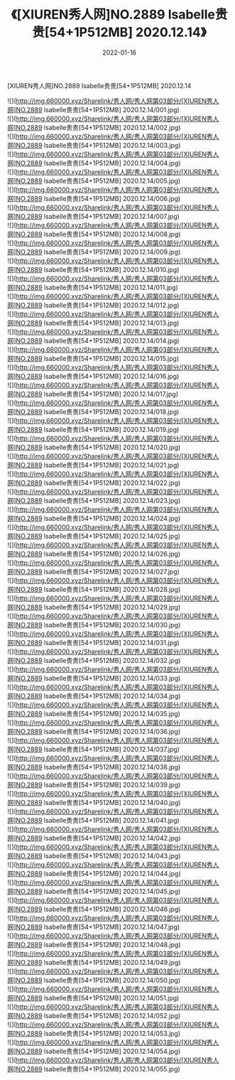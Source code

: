 ﻿---
layout: post
title:  《[XIUREN秀人网]NO.2889 lsabelle贵贵[54+1P512MB] 2020.12.14》
date:   2022-01-16
img: http://img.660000.xyz/Sharelink/秀人网/秀人网第03部分/[XIUREN秀人网]NO.2889 lsabelle贵贵[54+1P512MB] 2020.12.14/000.jpg
categories: [美女, 清纯, 唯美]
---

[XIUREN秀人网]NO.2889 lsabelle贵贵[54+1P512MB] 2020.12.14

 ![](http://img.660000.xyz/Sharelink/秀人网/秀人网第03部分/[XIUREN秀人网]NO.2889 lsabelle贵贵[54+1P512MB] 2020.12.14/001.jpg) <br>![](http://img.660000.xyz/Sharelink/秀人网/秀人网第03部分/[XIUREN秀人网]NO.2889 lsabelle贵贵[54+1P512MB] 2020.12.14/002.jpg) <br>![](http://img.660000.xyz/Sharelink/秀人网/秀人网第03部分/[XIUREN秀人网]NO.2889 lsabelle贵贵[54+1P512MB] 2020.12.14/003.jpg) <br>![](http://img.660000.xyz/Sharelink/秀人网/秀人网第03部分/[XIUREN秀人网]NO.2889 lsabelle贵贵[54+1P512MB] 2020.12.14/004.jpg) <br>![](http://img.660000.xyz/Sharelink/秀人网/秀人网第03部分/[XIUREN秀人网]NO.2889 lsabelle贵贵[54+1P512MB] 2020.12.14/005.jpg) <br>![](http://img.660000.xyz/Sharelink/秀人网/秀人网第03部分/[XIUREN秀人网]NO.2889 lsabelle贵贵[54+1P512MB] 2020.12.14/006.jpg) <br>![](http://img.660000.xyz/Sharelink/秀人网/秀人网第03部分/[XIUREN秀人网]NO.2889 lsabelle贵贵[54+1P512MB] 2020.12.14/007.jpg) <br>![](http://img.660000.xyz/Sharelink/秀人网/秀人网第03部分/[XIUREN秀人网]NO.2889 lsabelle贵贵[54+1P512MB] 2020.12.14/008.jpg) <br>![](http://img.660000.xyz/Sharelink/秀人网/秀人网第03部分/[XIUREN秀人网]NO.2889 lsabelle贵贵[54+1P512MB] 2020.12.14/009.jpg) <br>![](http://img.660000.xyz/Sharelink/秀人网/秀人网第03部分/[XIUREN秀人网]NO.2889 lsabelle贵贵[54+1P512MB] 2020.12.14/010.jpg) <br>![](http://img.660000.xyz/Sharelink/秀人网/秀人网第03部分/[XIUREN秀人网]NO.2889 lsabelle贵贵[54+1P512MB] 2020.12.14/011.jpg) <br>![](http://img.660000.xyz/Sharelink/秀人网/秀人网第03部分/[XIUREN秀人网]NO.2889 lsabelle贵贵[54+1P512MB] 2020.12.14/012.jpg) <br>![](http://img.660000.xyz/Sharelink/秀人网/秀人网第03部分/[XIUREN秀人网]NO.2889 lsabelle贵贵[54+1P512MB] 2020.12.14/013.jpg) <br>![](http://img.660000.xyz/Sharelink/秀人网/秀人网第03部分/[XIUREN秀人网]NO.2889 lsabelle贵贵[54+1P512MB] 2020.12.14/014.jpg) <br>![](http://img.660000.xyz/Sharelink/秀人网/秀人网第03部分/[XIUREN秀人网]NO.2889 lsabelle贵贵[54+1P512MB] 2020.12.14/015.jpg) <br>![](http://img.660000.xyz/Sharelink/秀人网/秀人网第03部分/[XIUREN秀人网]NO.2889 lsabelle贵贵[54+1P512MB] 2020.12.14/016.jpg) <br>![](http://img.660000.xyz/Sharelink/秀人网/秀人网第03部分/[XIUREN秀人网]NO.2889 lsabelle贵贵[54+1P512MB] 2020.12.14/017.jpg) <br>![](http://img.660000.xyz/Sharelink/秀人网/秀人网第03部分/[XIUREN秀人网]NO.2889 lsabelle贵贵[54+1P512MB] 2020.12.14/018.jpg) <br>![](http://img.660000.xyz/Sharelink/秀人网/秀人网第03部分/[XIUREN秀人网]NO.2889 lsabelle贵贵[54+1P512MB] 2020.12.14/019.jpg) <br>![](http://img.660000.xyz/Sharelink/秀人网/秀人网第03部分/[XIUREN秀人网]NO.2889 lsabelle贵贵[54+1P512MB] 2020.12.14/020.jpg) <br>![](http://img.660000.xyz/Sharelink/秀人网/秀人网第03部分/[XIUREN秀人网]NO.2889 lsabelle贵贵[54+1P512MB] 2020.12.14/021.jpg) <br>![](http://img.660000.xyz/Sharelink/秀人网/秀人网第03部分/[XIUREN秀人网]NO.2889 lsabelle贵贵[54+1P512MB] 2020.12.14/022.jpg) <br>![](http://img.660000.xyz/Sharelink/秀人网/秀人网第03部分/[XIUREN秀人网]NO.2889 lsabelle贵贵[54+1P512MB] 2020.12.14/023.jpg) <br>![](http://img.660000.xyz/Sharelink/秀人网/秀人网第03部分/[XIUREN秀人网]NO.2889 lsabelle贵贵[54+1P512MB] 2020.12.14/024.jpg) <br>![](http://img.660000.xyz/Sharelink/秀人网/秀人网第03部分/[XIUREN秀人网]NO.2889 lsabelle贵贵[54+1P512MB] 2020.12.14/025.jpg) <br>![](http://img.660000.xyz/Sharelink/秀人网/秀人网第03部分/[XIUREN秀人网]NO.2889 lsabelle贵贵[54+1P512MB] 2020.12.14/026.jpg) <br>![](http://img.660000.xyz/Sharelink/秀人网/秀人网第03部分/[XIUREN秀人网]NO.2889 lsabelle贵贵[54+1P512MB] 2020.12.14/027.jpg) <br>![](http://img.660000.xyz/Sharelink/秀人网/秀人网第03部分/[XIUREN秀人网]NO.2889 lsabelle贵贵[54+1P512MB] 2020.12.14/028.jpg) <br>![](http://img.660000.xyz/Sharelink/秀人网/秀人网第03部分/[XIUREN秀人网]NO.2889 lsabelle贵贵[54+1P512MB] 2020.12.14/029.jpg) <br>![](http://img.660000.xyz/Sharelink/秀人网/秀人网第03部分/[XIUREN秀人网]NO.2889 lsabelle贵贵[54+1P512MB] 2020.12.14/030.jpg) <br>![](http://img.660000.xyz/Sharelink/秀人网/秀人网第03部分/[XIUREN秀人网]NO.2889 lsabelle贵贵[54+1P512MB] 2020.12.14/031.jpg) <br>![](http://img.660000.xyz/Sharelink/秀人网/秀人网第03部分/[XIUREN秀人网]NO.2889 lsabelle贵贵[54+1P512MB] 2020.12.14/032.jpg) <br>![](http://img.660000.xyz/Sharelink/秀人网/秀人网第03部分/[XIUREN秀人网]NO.2889 lsabelle贵贵[54+1P512MB] 2020.12.14/033.jpg) <br>![](http://img.660000.xyz/Sharelink/秀人网/秀人网第03部分/[XIUREN秀人网]NO.2889 lsabelle贵贵[54+1P512MB] 2020.12.14/034.jpg) <br>![](http://img.660000.xyz/Sharelink/秀人网/秀人网第03部分/[XIUREN秀人网]NO.2889 lsabelle贵贵[54+1P512MB] 2020.12.14/035.jpg) <br>![](http://img.660000.xyz/Sharelink/秀人网/秀人网第03部分/[XIUREN秀人网]NO.2889 lsabelle贵贵[54+1P512MB] 2020.12.14/036.jpg) <br>![](http://img.660000.xyz/Sharelink/秀人网/秀人网第03部分/[XIUREN秀人网]NO.2889 lsabelle贵贵[54+1P512MB] 2020.12.14/037.jpg) <br>![](http://img.660000.xyz/Sharelink/秀人网/秀人网第03部分/[XIUREN秀人网]NO.2889 lsabelle贵贵[54+1P512MB] 2020.12.14/038.jpg) <br>![](http://img.660000.xyz/Sharelink/秀人网/秀人网第03部分/[XIUREN秀人网]NO.2889 lsabelle贵贵[54+1P512MB] 2020.12.14/039.jpg) <br>![](http://img.660000.xyz/Sharelink/秀人网/秀人网第03部分/[XIUREN秀人网]NO.2889 lsabelle贵贵[54+1P512MB] 2020.12.14/040.jpg) <br>![](http://img.660000.xyz/Sharelink/秀人网/秀人网第03部分/[XIUREN秀人网]NO.2889 lsabelle贵贵[54+1P512MB] 2020.12.14/041.jpg) <br>![](http://img.660000.xyz/Sharelink/秀人网/秀人网第03部分/[XIUREN秀人网]NO.2889 lsabelle贵贵[54+1P512MB] 2020.12.14/042.jpg) <br>![](http://img.660000.xyz/Sharelink/秀人网/秀人网第03部分/[XIUREN秀人网]NO.2889 lsabelle贵贵[54+1P512MB] 2020.12.14/043.jpg) <br>![](http://img.660000.xyz/Sharelink/秀人网/秀人网第03部分/[XIUREN秀人网]NO.2889 lsabelle贵贵[54+1P512MB] 2020.12.14/044.jpg) <br>![](http://img.660000.xyz/Sharelink/秀人网/秀人网第03部分/[XIUREN秀人网]NO.2889 lsabelle贵贵[54+1P512MB] 2020.12.14/045.jpg) <br>![](http://img.660000.xyz/Sharelink/秀人网/秀人网第03部分/[XIUREN秀人网]NO.2889 lsabelle贵贵[54+1P512MB] 2020.12.14/046.jpg) <br>![](http://img.660000.xyz/Sharelink/秀人网/秀人网第03部分/[XIUREN秀人网]NO.2889 lsabelle贵贵[54+1P512MB] 2020.12.14/047.jpg) <br>![](http://img.660000.xyz/Sharelink/秀人网/秀人网第03部分/[XIUREN秀人网]NO.2889 lsabelle贵贵[54+1P512MB] 2020.12.14/048.jpg) <br>![](http://img.660000.xyz/Sharelink/秀人网/秀人网第03部分/[XIUREN秀人网]NO.2889 lsabelle贵贵[54+1P512MB] 2020.12.14/049.jpg) <br>![](http://img.660000.xyz/Sharelink/秀人网/秀人网第03部分/[XIUREN秀人网]NO.2889 lsabelle贵贵[54+1P512MB] 2020.12.14/050.jpg) <br>![](http://img.660000.xyz/Sharelink/秀人网/秀人网第03部分/[XIUREN秀人网]NO.2889 lsabelle贵贵[54+1P512MB] 2020.12.14/051.jpg) <br>![](http://img.660000.xyz/Sharelink/秀人网/秀人网第03部分/[XIUREN秀人网]NO.2889 lsabelle贵贵[54+1P512MB] 2020.12.14/052.jpg) <br>![](http://img.660000.xyz/Sharelink/秀人网/秀人网第03部分/[XIUREN秀人网]NO.2889 lsabelle贵贵[54+1P512MB] 2020.12.14/053.jpg) <br>![](http://img.660000.xyz/Sharelink/秀人网/秀人网第03部分/[XIUREN秀人网]NO.2889 lsabelle贵贵[54+1P512MB] 2020.12.14/054.jpg) <br>![](http://img.660000.xyz/Sharelink/秀人网/秀人网第03部分/[XIUREN秀人网]NO.2889 lsabelle贵贵[54+1P512MB] 2020.12.14/055.jpg) <br>
